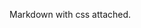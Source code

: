 Markdown with css attached.






<link rel="stylesheet" type="text/css" href="https://raw.githubusercontent.com/neelsmith/latin101/master/F20/ghpages/css/latin101.css"/>
